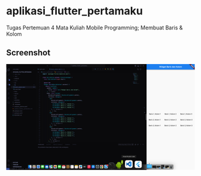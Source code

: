# aplikasi_flutter_pertamaku

Tugas Pertemuan 4 Mata Kuliah Mobile Programming;
Membuat Baris & Kolom

## Screenshot

![Screenshot Aplikasi setelah di Jalankan](baris-dan-kolom.png)